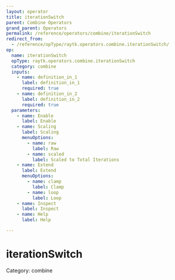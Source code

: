 ```yaml
---
layout: operator
title: iterationSwitch
parent: Combine Operators
grand_parent: Operators
permalink: /reference/operators/combine/iterationSwitch
redirect_from:
  - /reference/opType/raytk.operators.combine.iterationSwitch/
op:
  name: iterationSwitch
  opType: raytk.operators.combine.iterationSwitch
  category: combine
  inputs:
    - name: definition_in_1
      label: definition_in_1
      required: true
    - name: definition_in_2
      label: definition_in_2
      required: true
  parameters:
    - name: Enable
      label: Enable
    - name: Scaling
      label: Scaling
      menuOptions:
        - name: raw
          label: Raw
        - name: scaled
          label: Scaled to Total Iterations
    - name: Extend
      label: Extend
      menuOptions:
        - name: clamp
          label: Clamp
        - name: loop
          label: Loop
    - name: Inspect
      label: Inspect
    - name: Help
      label: Help

---
```


# iterationSwitch

Category: combine

